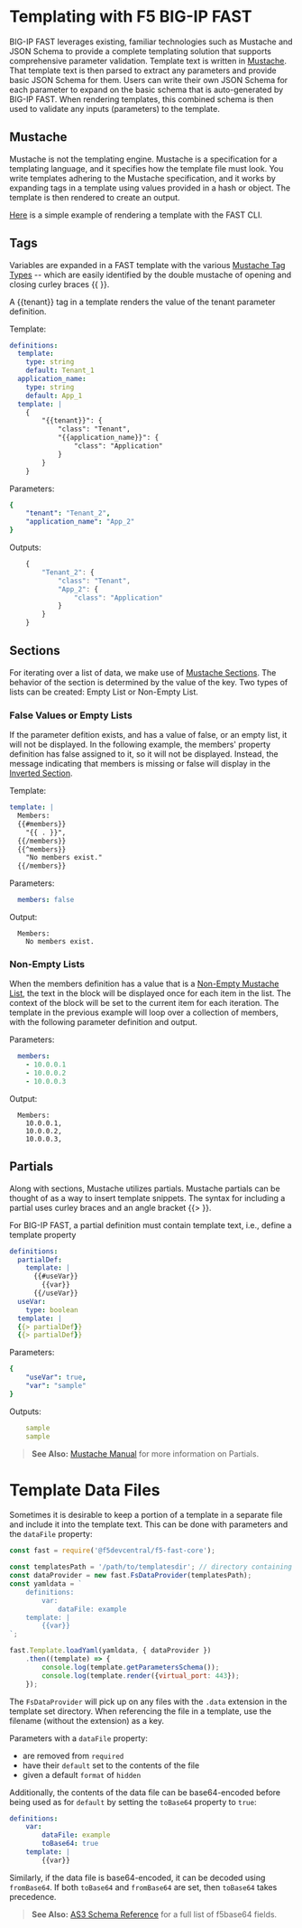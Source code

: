 # Templating with F5 BIG-IP FAST

BIG-IP FAST leverages existing, familiar technologies such as Mustache and JSON Schema to provide a complete templating solution that supports comprehensive parameter validation. 
Template text is written in [Mustache](https://mustache.github.io/mustache.5.html). 
That template text is then parsed to extract any parameters and provide basic JSON Schema for them. 
Users can write their own JSON Schema for each parameter to expand on the basic schema that is auto-generated by BIG-IP FAST. 
When rendering templates, this combined schema is then used to validate any inputs (parameters) to the template.

## Mustache
Mustache is not the templating engine.
Mustache is a specification for a templating language, and it specifies how the template file must look. 
You write templates adhering to the Mustache specification, and it works by expanding tags in a template using values provided in a hash or object. 
The template is then rendered to create an output.

[Here](getting_started.md#cli) is a simple example of rendering a template with the FAST CLI.

## Tags
Variables are expanded in a FAST template with the various [Mustache Tag Types](https://mustache.github.io/mustache.5.html#TAG-TYPES) -- which are easily identified by the double mustache of opening and closing curley braces {{ }}. 

A {{tenant}} tag in a template renders the value of the tenant parameter definition.

Template:
```yaml
definitions:
  template:
    type: string
    default: Tenant_1
  application_name:
    type: string
    default: App_1
  template: |
    {
        "{{tenant}}": {
            "class": "Tenant",
            "{{application_name}}": {
                "class": "Application"
            }
        }
    }
```

Parameters:
```yaml
{
    "tenant": "Tenant_2",
    "application_name": "App_2"
}
```

Outputs:
```javascript
    {
        "Tenant_2": {
            "class": "Tenant",
            "App_2": {
                "class": "Application"
            }
        }
    }
```

## Sections
For iterating over a list of data, we make use of [Mustache Sections](https://mustache.github.io/mustache.5.html#Sections).
The behavior of the section is determined by the value of the key.
Two types of lists can be created: Empty List or Non-Empty List.

### False Values or Empty Lists

If the parameter defition exists, and has a value of false, or an empty list, it will not be displayed. 
In the following example, the members' property definition has false assigned to it, so it will not be displayed.
Instead, the message indicating that members is missing or false will display in the [Inverted Section](https://mustache.github.io/mustache.5.html#Inverted-Sections).

Template:
```yaml
template: |
  Members:
  {{#members}} 
    "{{ . }}",
  {{/members}}
  {{^members}}
    "No members exist."
  {{/members}}
```

Parameters:
```yaml
  members: false
```

Output:
```
  Members:
    No members exist.
```

### Non-Empty Lists
When the members definition has a value that is a [Non-Empty Mustache List](https://mustache.github.io/mustache.5.html#Sections), the text in the block will be displayed once for each item in the list. 
The context of the block will be set to the current item for each iteration. 
The template in the previous example will loop over a collection of members, with the following parameter definition and output.

Parameters:
```yaml
  members: 
    - 10.0.0.1
    - 10.0.0.2
    - 10.0.0.3
```

Output:
```
  Members:
    10.0.0.1,
    10.0.0.2,
    10.0.0.3,
```


## Partials
Along with sections, Mustache utilizes partials. 
Mustache partials can be thought of as a way to insert template snippets. 
The syntax for including a partial uses curley braces and an angle bracket {{> }}.

For BIG-IP FAST, a partial definition must contain template text, i.e., define a template property
```yaml
definitions:
  partialDef:
    template: |
      {{#useVar}}
        {{var}}
      {{/useVar}}
  useVar:
    type: boolean
  template: |
  {{> partialDef}}
  {{> partialDef}}
```

Parameters:
```yaml
{
    "useVar": true,
    "var": "sample"
}
```

Outputs:
```yaml
    sample
    sample
```

> **See Also:** [Mustache Manual](https://mustache.github.io/mustache.5.html) for more information on Partials.


# Template Data Files

Sometimes it is desirable to keep a portion of a template in a separate file and include it into the template text.
This can be done with parameters and the `dataFile` property:

```javascript
const fast = require('@f5devcentral/f5-fast-core');

const templatesPath = '/path/to/templatesdir'; // directory containing example.data
const dataProvider = new fast.FsDataProvider(templatesPath);
const yamldata = `
    definitions:
        var:
            dataFile: example
    template: |
        {{var}}
`;

fast.Template.loadYaml(yamldata, { dataProvider })
    .then((template) => {
        console.log(template.getParametersSchema());
        console.log(template.render({virtual_port: 443});
    });
```
The `FsDataProvider` will pick up on any files with the `.data` extension in the template set directory.
When referencing the file in a template, use the filename (without the extension) as a key.

Parameters with a `dataFile` property:

* are removed from `required`
* have their `default` set to the contents of the file
* given a default `format` of `hidden`

Additionally, the contents of the data file can be base64-encoded before being used as for `default` by setting the `toBase64` property to `true`:

```yaml
definitions:
    var:
        dataFile: example
        toBase64: true
    template: |
        {{var}}
```

Similarly, if the data file is base64-encoded, it can be decoded using `fromBase64`.
If both `toBase64` and `fromBase64` are set, then `toBase64` takes precedence.

> **See Also:** [AS3 Schema Reference](https://clouddocs.f5.com/products/extensions/f5-appsvcs-extension/latest/refguide/schema-reference.html) for a full list of f5base64 fields.
